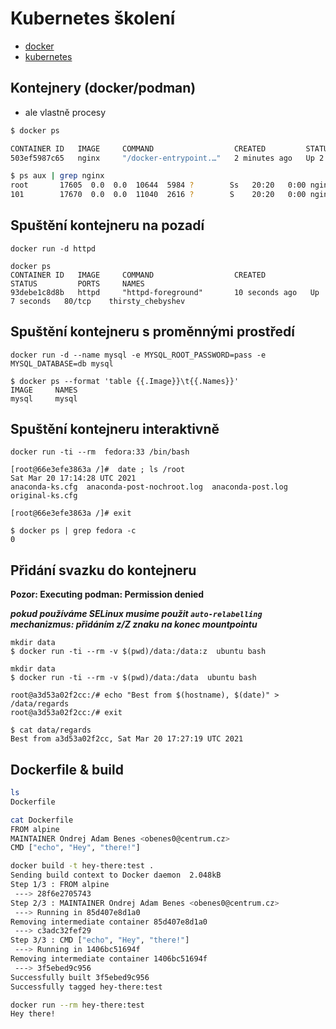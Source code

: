 # Kubernetes školení

* [docker](#kontejnery-dockerpodman)
* [kubernetes](skoleni-kubernetes.md)

## Kontejnery (docker/podman)

- ale vlastně procesy

```bash
$ docker ps

CONTAINER ID   IMAGE     COMMAND                  CREATED         STATUS         PORTS     NAMES
503ef5987c65   nginx     "/docker-entrypoint.…"   2 minutes ago   Up 2 minutes   80/tcp    nginx

$ ps aux | grep nginx
root       17605  0.0  0.0  10644  5984 ?        Ss   20:20   0:00 nginx: master process nginx -g daemon off;
101        17670  0.0  0.0  11040  2616 ?        S    20:20   0:00 nginx: worker process
```

## Spuštění kontejneru na pozadí

```
docker run -d httpd
```
```
docker ps
CONTAINER ID   IMAGE     COMMAND                  CREATED          STATUS         PORTS     NAMES
93debe1c8d8b   httpd     "httpd-foreground"       10 seconds ago   Up 7 seconds   80/tcp    thirsty_chebyshev
```

## Spuštění kontejneru s proměnnými prostředí

```
docker run -d --name mysql -e MYSQL_ROOT_PASSWORD=pass -e MYSQL_DATABASE=db mysql
```

```
$ docker ps --format 'table {{.Image}}\t{{.Names}}'
IMAGE     NAMES
mysql     mysql
```


## Spuštění kontejneru interaktivně

```
docker run -ti --rm  fedora:33 /bin/bash
```

```
[root@66e3efe3863a /]#  date ; ls /root
Sat Mar 20 17:14:28 UTC 2021
anaconda-ks.cfg  anaconda-post-nochroot.log  anaconda-post.log  original-ks.cfg

[root@66e3efe3863a /]# exit

$ docker ps | grep fedora -c
0
```

## Přidání svazku do kontejneru

**Pozor: Executing podman: Permission denied**

***pokud používáme SELinux musime použit `auto-relabelling` mechanizmus:  přidáním z/Z znaku na konec mountpointu***

```
mkdir data
$ docker run -ti --rm -v $(pwd)/data:/data:z  ubuntu bash
```



```
mkdir data
$ docker run -ti --rm -v $(pwd)/data:/data  ubuntu bash
```

```
root@a3d53a02f2cc:/# echo "Best from $(hostname), $(date)" > /data/regards
root@a3d53a02f2cc:/# exit

$ cat data/regards
Best from a3d53a02f2cc, Sat Mar 20 17:27:19 UTC 2021
```

## Dockerfile & build

```sh
ls
Dockerfile

cat Dockerfile
FROM alpine
MAINTAINER Ondrej Adam Benes <obenes0@centrum.cz>
CMD ["echo", "Hey", "there!"]

docker build -t hey-there:test .
Sending build context to Docker daemon  2.048kB
Step 1/3 : FROM alpine
 ---> 28f6e2705743
Step 2/3 : MAINTAINER Ondrej Adam Benes <obenes0@centrum.cz>
 ---> Running in 85d407e8d1a0
Removing intermediate container 85d407e8d1a0
 ---> c3adc32fef29
Step 3/3 : CMD ["echo", "Hey", "there!"]
 ---> Running in 1406bc51694f
Removing intermediate container 1406bc51694f
 ---> 3f5ebed9c956
Successfully built 3f5ebed9c956
Successfully tagged hey-there:test

docker run --rm hey-there:test
Hey there!
```
